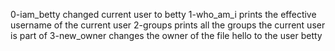 0-iam_betty changed current user to betty
1-who_am_i prints the effective username of the current user
2-groups prints all the groups the current user is part of
3-new_owner changes the owner of the file hello to the user betty
